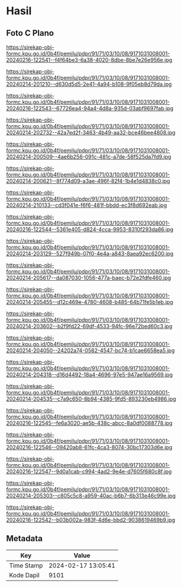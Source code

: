 # Hasil

## Foto C Plano

https://sirekap-obj-formc.kpu.go.id/0b4f/pemilu/pdpr/91/71/03/10/08/9171031008001-20240216-122541--f4f64be3-6a38-4020-8dbe-8be7e26e956e.jpg

https://sirekap-obj-formc.kpu.go.id/0b4f/pemilu/pdpr/91/71/03/10/08/9171031008001-20240214-201210--d630d5d5-2e41-4a94-b108-9f05eb8d79da.jpg

https://sirekap-obj-formc.kpu.go.id/0b4f/pemilu/pdpr/91/71/03/10/08/9171031008001-20240216-122543--67726ea4-94a4-4d8a-935d-03abf9697fab.jpg

https://sirekap-obj-formc.kpu.go.id/0b4f/pemilu/pdpr/91/71/03/10/08/9171031008001-20240214-202732--42a7ed2f-3463-4b49-aa32-bce46bee4808.jpg

https://sirekap-obj-formc.kpu.go.id/0b4f/pemilu/pdpr/91/71/03/10/08/9171031008001-20240214-200509--4ae6b256-091c-481c-a7de-58f525da7fd9.jpg

https://sirekap-obj-formc.kpu.go.id/0b4f/pemilu/pdpr/91/71/03/10/08/9171031008001-20240214-200621--8f774d09-a3ae-496f-82f4-1b4e1d4838c0.jpg

https://sirekap-obj-formc.kpu.go.id/0b4f/pemilu/pdpr/91/71/03/10/08/9171031008001-20240214-210133--cd3f041e-f6f6-481f-bbdd-ec3f8d692eab.jpg

https://sirekap-obj-formc.kpu.go.id/0b4f/pemilu/pdpr/91/71/03/10/08/9171031008001-20240216-122544--5361e405-d824-4cca-9953-8310f293da86.jpg

https://sirekap-obj-formc.kpu.go.id/0b4f/pemilu/pdpr/91/71/03/10/08/9171031008001-20240214-203129--527f949b-07f0-4e4a-a843-8aea92ec6200.jpg

https://sirekap-obj-formc.kpu.go.id/0b4f/pemilu/pdpr/91/71/03/10/08/9171031008001-20240214-205617--da087030-1056-477a-baec-b72e2fdfe460.jpg

https://sirekap-obj-formc.kpu.go.id/0b4f/pemilu/pdpr/91/71/03/10/08/9171031008001-20240214-205455--d12c469e-4780-4608-b485-64b71fe5b1eb.jpg

https://sirekap-obj-formc.kpu.go.id/0b4f/pemilu/pdpr/91/71/03/10/08/9171031008001-20240214-203602--b2f9fd22-69df-4533-94fc-96e72bed60c3.jpg

https://sirekap-obj-formc.kpu.go.id/0b4f/pemilu/pdpr/91/71/03/10/08/9171031008001-20240214-204050--24202a74-0582-4547-bc74-b1cae6658ea5.jpg

https://sirekap-obj-formc.kpu.go.id/0b4f/pemilu/pdpr/91/71/03/10/08/9171031008001-20240214-204318--d16d4492-18a4-4696-97e5-947ae16a9569.jpg

https://sirekap-obj-formc.kpu.go.id/0b4f/pemilu/pdpr/91/71/03/10/08/9171031008001-20240214-204535--c7a9c650-8b94-4385-9fd5-893230eb4986.jpg

https://sirekap-obj-formc.kpu.go.id/0b4f/pemilu/pdpr/91/71/03/10/08/9171031008001-20240216-122545--fe6a3020-ae5b-438c-abcc-8a0df0088778.jpg

https://sirekap-obj-formc.kpu.go.id/0b4f/pemilu/pdpr/91/71/03/10/08/9171031008001-20240216-122546--09420ab8-61fc-4ca3-8074-30bc17303d6e.jpg

https://sirekap-obj-formc.kpu.go.id/0b4f/pemilu/pdpr/91/71/03/10/08/9171031008001-20240216-122547--9d0a1cab-c994-4ad2-9e4e-d7605f680c8f.jpg

https://sirekap-obj-formc.kpu.go.id/0b4f/pemilu/pdpr/91/71/03/10/08/9171031008001-20240214-205303--c805c5c8-a959-40ac-b6b7-6b313e46c99e.jpg

https://sirekap-obj-formc.kpu.go.id/0b4f/pemilu/pdpr/91/71/03/10/08/9171031008001-20240216-122542--b03b002a-983f-4d6e-bbd2-9038619469b9.jpg


## Metadata

| Key        | Value               |
| ---------- | ------------------- |
| Time Stamp | 2024-02-17 13:05:41 |
| Kode Dapil | 9101                |



